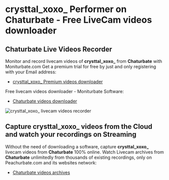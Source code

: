 # crysttal_xoxo_ Performer on Chaturbate - Free LiveCam videos downloader

## Chaturbate Live Videos Recorder

Monitor and record livecam videos of **crysttal_xoxo_** from **Chaturbate** with Moniturbate.com
Get a premium trial for free by just and only registering with your Email address:
* [crysttal_xoxo_ Premium videos downloader](https://moniturbate.com/request-demo-licence-key.html)

Free livecam videos downloader - Moniturbate Software:
* [Chaturbate videos downloader](https://moniturbate.com/moniturbate-download-software.html)

![crysttal_xoxo_ livecam videos recorder](https://peachurnet.com/templates/moniturbate-software.png)


## Capture crysttal_xoxo_ videos from the Cloud and watch your recordings on Streaming

Without the need of downloading a software, capture **crysttal_xoxo_** livecam videos from **Chaturbate** 100% online.
Watch Livecam archives from **Chaturbate** unlimitedly from thousands of existing recordings, only on Peachurbate.com and its websites network:
* [Chaturbate videos archives](https://peachurnet.com/)